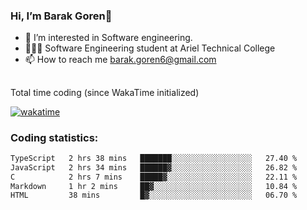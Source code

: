 ###  Hi, I’m Barak Goren👋
- 👀 I’m interested in Software engineering.
- 👨🏼‍🎓 Software Engineering student at Ariel Technical College
- 📫 How to reach me barak.goren6@gmail.com
##
Total time coding (since WakaTime initialized)

[![wakatime](https://wakatime.com/badge/user/5cc5ec80-a806-4ca2-a704-db29274e48cd.svg)](https://wakatime.com/@5cc5ec80-a806-4ca2-a704-db29274e48cd)

   
### Coding statistics:

<!--START_SECTION:waka-->

```txt
TypeScript   2 hrs 38 mins   ███████░░░░░░░░░░░░░░░░░░   27.40 %
JavaScript   2 hrs 34 mins   ██████▓░░░░░░░░░░░░░░░░░░   26.82 %
C            2 hrs 7 mins    █████▓░░░░░░░░░░░░░░░░░░░   22.11 %
Markdown     1 hr 2 mins     ██▓░░░░░░░░░░░░░░░░░░░░░░   10.84 %
HTML         38 mins         █▓░░░░░░░░░░░░░░░░░░░░░░░   06.70 %
```

<!--END_SECTION:waka-->

<!---
barakgoren/barakgoren is a ✨ special ✨ repository because its `README.md` (this file) appears on your GitHub profile.
You can click the Preview link to take a look at your changes.
--->

